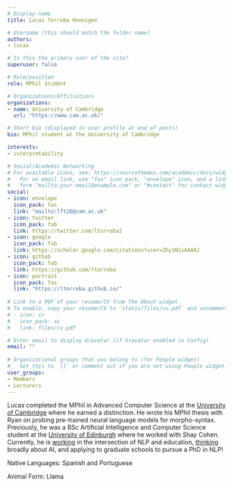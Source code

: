 ```yaml
---
# Display name
title: Lucas Torroba Hennigen

# Username (this should match the folder name)
authors:
- lucas

# Is this the primary user of the site?
superuser: false

# Role/position
role: MPhil Student

# Organizations/Affiliations
organizations:
- name: University of Cambridge
  url: "https://www.cam.ac.uk/"

# Short bio (displayed in user profile at end of posts)
bio: MPhil student at the University of Cambridge

interests:
- interpretability

# Social/Academic Networking
# For available icons, see: https://sourcethemes.com/academic/docs/widgets/#icons
#   For an email link, use "fas" icon pack, "envelope" icon, and a link in the
#   form "mailto:your-email@example.com" or "#contact" for contact widget.
social:
- icon: envelope
  icon_pack: fas
  link: "mailto:lft26@cam.ac.uk" 
- icon: twitter
  icon_pack: fab
  link: https://twitter.com/ltorroba1
- icon: google
  icon_pack: fab
  link: https://scholar.google.com/citations?user=Zhy1N1sAAAAJ
- icon: github
  icon_pack: fab
  link: https://github.com/ltorroba
- icon: portrait
  icon_pack: fas
  link: "https://ltorroba.github.io/"
  
# Link to a PDF of your resume/CV from the About widget.
# To enable, copy your resume/CV to `static/files/cv.pdf` and uncomment the lines below.  
# - icon: cv
#   icon_pack: ai
#   link: files/cv.pdf 

# Enter email to display Gravatar (if Gravatar enabled in Config)
email: ""
  
# Organizational groups that you belong to (for People widget)
#   Set this to `[]` or comment out if you are not using People widget.  
user_groups:
- Members
- Lecturers
---
```

Lucas completed the MPhil in Advanced Computer Science at the [University of Cambridge](https://www.cam.ac.uk/) where he earned a distinction. He wrote his MPhil thesis with Ryan on probing pre-trained neural language models for morpho-syntax. Previously, he was a BSc Artificial Intelligence and Computer Science student at the [University of Edinburgh](https://www.ed.ac.uk/) where he worked with Shay Cohen. Currently, he is [working](https://www.ewor.io/) in the intersection of NLP and education, [thinking](https://www.gooddatainitiative.com/) broadly about AI, and applying to graduate schools to pursue a PhD in NLP!

Native Languages: Spanish and Portuguese

Animal Form: Llama

<!-- <img  class="avatar-small" src="llama.jpg" style="float: center" />
 -->